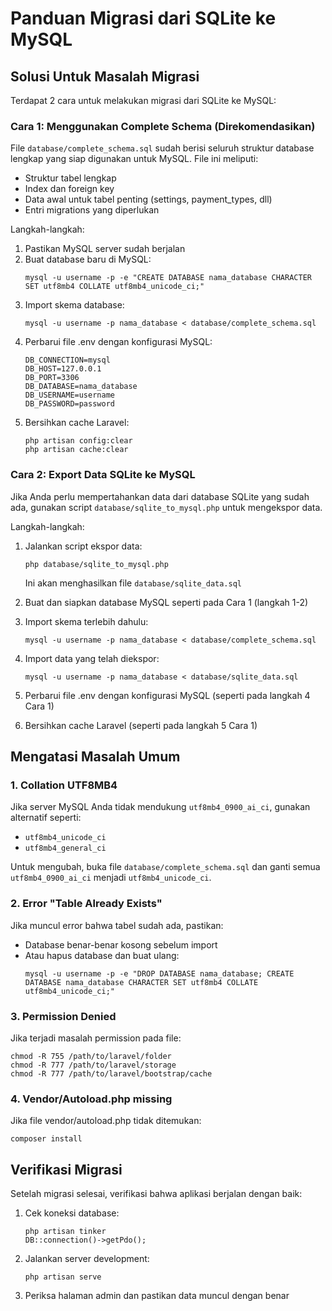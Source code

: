 # Panduan Migrasi dari SQLite ke MySQL

## Solusi Untuk Masalah Migrasi

Terdapat 2 cara untuk melakukan migrasi dari SQLite ke MySQL:

### Cara 1: Menggunakan Complete Schema (Direkomendasikan)

File `database/complete_schema.sql` sudah berisi seluruh struktur database lengkap yang siap digunakan untuk MySQL. File ini meliputi:
- Struktur tabel lengkap
- Index dan foreign key
- Data awal untuk tabel penting (settings, payment_types, dll)
- Entri migrations yang diperlukan

Langkah-langkah:
1. Pastikan MySQL server sudah berjalan
2. Buat database baru di MySQL:
   ```
   mysql -u username -p -e "CREATE DATABASE nama_database CHARACTER SET utf8mb4 COLLATE utf8mb4_unicode_ci;"
   ```
3. Import skema database:
   ```
   mysql -u username -p nama_database < database/complete_schema.sql
   ```
4. Perbarui file .env dengan konfigurasi MySQL:
   ```
   DB_CONNECTION=mysql
   DB_HOST=127.0.0.1
   DB_PORT=3306
   DB_DATABASE=nama_database
   DB_USERNAME=username
   DB_PASSWORD=password
   ```
5. Bersihkan cache Laravel:
   ```
   php artisan config:clear
   php artisan cache:clear
   ```

### Cara 2: Export Data SQLite ke MySQL

Jika Anda perlu mempertahankan data dari database SQLite yang sudah ada, gunakan script `database/sqlite_to_mysql.php` untuk mengekspor data.

Langkah-langkah:
1. Jalankan script ekspor data:
   ```
   php database/sqlite_to_mysql.php
   ```
   Ini akan menghasilkan file `database/sqlite_data.sql`

2. Buat dan siapkan database MySQL seperti pada Cara 1 (langkah 1-2)

3. Import skema terlebih dahulu:
   ```
   mysql -u username -p nama_database < database/complete_schema.sql
   ```

4. Import data yang telah diekspor:
   ```
   mysql -u username -p nama_database < database/sqlite_data.sql
   ```

5. Perbarui file .env dengan konfigurasi MySQL (seperti pada langkah 4 Cara 1)

6. Bersihkan cache Laravel (seperti pada langkah 5 Cara 1)

## Mengatasi Masalah Umum

### 1. Collation UTF8MB4

Jika server MySQL Anda tidak mendukung `utf8mb4_0900_ai_ci`, gunakan alternatif seperti:
- `utf8mb4_unicode_ci`
- `utf8mb4_general_ci`

Untuk mengubah, buka file `database/complete_schema.sql` dan ganti semua `utf8mb4_0900_ai_ci` menjadi `utf8mb4_unicode_ci`.

### 2. Error "Table Already Exists"

Jika muncul error bahwa tabel sudah ada, pastikan:
- Database benar-benar kosong sebelum import
- Atau hapus database dan buat ulang:
  ```
  mysql -u username -p -e "DROP DATABASE nama_database; CREATE DATABASE nama_database CHARACTER SET utf8mb4 COLLATE utf8mb4_unicode_ci;"
  ```

### 3. Permission Denied

Jika terjadi masalah permission pada file:
```
chmod -R 755 /path/to/laravel/folder
chmod -R 777 /path/to/laravel/storage
chmod -R 777 /path/to/laravel/bootstrap/cache
```

### 4. Vendor/Autoload.php missing

Jika file vendor/autoload.php tidak ditemukan:
```
composer install
```

## Verifikasi Migrasi

Setelah migrasi selesai, verifikasi bahwa aplikasi berjalan dengan baik:

1. Cek koneksi database:
   ```
   php artisan tinker
   DB::connection()->getPdo();
   ```

2. Jalankan server development:
   ```
   php artisan serve
   ```

3. Periksa halaman admin dan pastikan data muncul dengan benar 